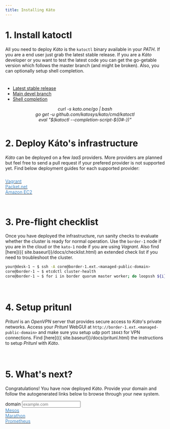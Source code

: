 ```yaml
---
title: Installing Káto
---
```


# 1. Install katoctl

All you need to deploy *Káto* is the `katoctl` binary available in your *PATH*. If you are a end user just grab the latest stable release. If you are a *Káto* developer or you want to test the latest code you can get the go-getable version which follows the master branch (and might be broken). Also, you can optionally setup shell completion.

<div class="col-xs-12" style="height:10px;"></div>

<ul class="nav nav-tabs">
 <li class="active"><a href="#1" data-toggle="tab">Latest stable release</a></li>
 <li><a href="#2" data-toggle="tab">Main devel branch</a></li>
 <li><a href="#3" data-toggle="tab">Shell completion</a></li>
</ul>

<div class="tab-content ">
 <div class="tab-pane active" id="1">
  <div class="panel panel-default">
   <div class="panel-body">
    <center><em>curl -s kato.one/go | bash</em></center>
   </div>
  </div>
 </div>
 <div class="tab-pane" id="2">
  <div class="panel panel-default">
   <div class="panel-body">
    <center><em>go get -u github.com/katosys/kato/cmd/katoctl</em></center>
   </div>
  </div>
 </div>
 <div class="tab-pane" id="3">
  <div class="panel panel-default">
   <div class="panel-body">
    <center><em>eval "$(katoctl --completion-script-${0#-})"</em></center>
   </div>
  </div>
 </div>
</div>

<div class="col-xs-12" style="height:10px;"></div>

# 2. Deploy Káto's infrastructure

*Káto* can be deployed on a few *IaaS* providers. More providers are planned but feel free to send a pull request if your prefered provider is not supported yet. Find below deployment guides for each supported provider:

<div class="col-xs-12" style="height:10px;"></div>

<div class="btn-group btn-group-justified" role="group" aria-label="...">
  <div class="btn-group" role="group">
    <a class="btn btn-default" href="{{ site.baseurl}}/docs/vagrant.html"><font color="#428bca">Vagrant</font></a>
  </div>
  <div class="btn-group" role="group">
    <a class="btn btn-default" href="{{ site.baseurl}}/docs/packet.html"><font color="#428bca">Packet.net</font></a>
  </div>
  <div class="btn-group" role="group">
    <a class="btn btn-default" href="{{ site.baseurl}}/docs/ec2.html"><font color="#428bca">Amazon EC2</font></a>
  </div>
</div>

<div class="col-xs-12" style="height:30px;"></div>

# 3. Pre-flight checklist

Once you have deployed the infrastructure, run sanity checks to evaluate whether the cluster is ready for normal operation. Use the `border-1` node if you are in the cloud or the `kato-1` node if you are using *Vagrant*. Also find [here]({{ site.baseurl}}/docs/checklist.html) an extended check list if you need to troubleshoot the cluster.

```bash
your@desk-1 ~ $ ssh -A core@border-1.ext.<managed-public-domain>
core@border-1 ~ $ etcdctl cluster-health
core@border-1 ~ $ for i in border quorum master worker; do loopssh ${i} katostat; done
```

<div class="col-xs-12" style="height:20px;"></div>

# 4. Setup pritunl

*Pritunl* is an *OpenVPN* server that provides secure access to *Káto*'s private networks.
Access your *Pritunl* WebGUI at `http://border-1.ext.<managed-public-domain>`
and make sure you setup udp port `18443` for VPN connections. Find [here]({{ site.baseurl}}/docs/pritunl.html) the instructions to setup *Pritunl* with *Káto*.

<div class="col-xs-12" style="height:20px;"></div>

# 5. What's next?

Congratulations! You have now deployed *Káto*. Provide your domain and follow the autogenerated links below to browse through your new system.

<div class="input-group">
  <span class="input-group-addon" id="basic-addon1">domain</span>
  <input type="text" class="form-control" placeholder="example.com" aria-describedby="basic-addon1" id="domain-input">
</div>

<div class="btn-group btn-group-justified" role="group" aria-label="...">
  <div class="btn-group" role="group">
    <a class="btn btn-default domain-derived-link" href="http://example.com:5050" data-url="http://{domain}:5050"><font color="#428bca">Mesos</font></a>
  </div>
  <div class="btn-group" role="group">
    <a class="btn btn-default domain-derived-link" href="http://example.com:8080" data-url="http://{domain}:8080"><font color="#428bca">Marathon</font></a>
  </div>
  <div class="btn-group" role="group">
    <a class="btn btn-default domain-derived-link" href="http://example.com::9191/graph" data-url="http://{domain}:9191/graph"><font color="#428bca">Prometheus</font></a>
  </div>
</div>

<script>
  var domainInput = document.getElementById('domain-input');
  var domainDerivedLinks = [].slice.call(document.getElementsByClassName('domain-derived-link'));
  domainInput.addEventListener('input', function() {
    var domain = this.value;
    domainDerivedLinks.forEach(function(link) {
      link.href = link.getAttribute('data-url').replace('{domain}', domain);
    });
  });
</script>
